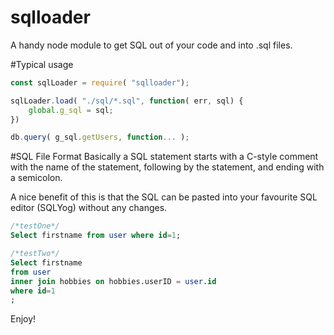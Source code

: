 # sqlloader
A handy node module to get SQL out of your code and into .sql files.


#Typical usage

``` Javascript
const sqlLoader = require( "sqlloader");

sqlLoader.load( "./sql/*.sql", function( err, sql) {
    global.g_sql = sql;
})

db.query( g_sql.getUsers, function... );

```

#SQL File Format
Basically a SQL statement starts with a C-style comment with the name of the statement, following by the statement, and ending with a semicolon.

A nice benefit of this is that the SQL can be pasted into your favourite SQL editor (SQLYog) without any changes.

``` SQL
/*testOne*/
Select firstname from user where id=1;

/*testTwo*/
Select firstname
from user
inner join hobbies on hobbies.userID = user.id
where id=1
;
```


Enjoy!
